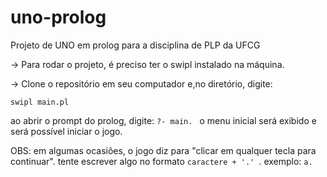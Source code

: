 # uno-prolog
Projeto de UNO em prolog para a disciplina de PLP da UFCG

-> Para rodar o projeto, é preciso ter o swipl instalado na máquina.

-> Clone o repositório em seu computador e,no diretório, digite:

```swipl main.pl```

ao abrir o prompt do prolog, digite:
```?- main. ```
 o menu inicial será exibido e será possível iniciar o jogo.
 
 
 OBS: em algumas ocasiões, o jogo diz para "clicar em qualquer tecla para continuar". tente escrever algo no formato ```caractere + '.' ```.
 exemplo: ```a.```
